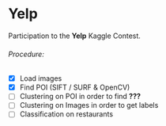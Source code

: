 # Yelp

Participation to the **Yelp** Kaggle Contest.

###### Procedure: 
- [x] Load images
- [x] Find POI (SIFT / SURF & OpenCV)
- [ ] Clustering on POI in order to find **???**
- [ ] Clustering on Images in order to get labels
- [ ] Classification on restaurants
